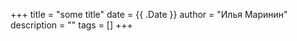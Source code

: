 +++
title = "some title" 
date = {{ .Date }}
author = "Илья Маринин"
description = ""
tags = []
+++
